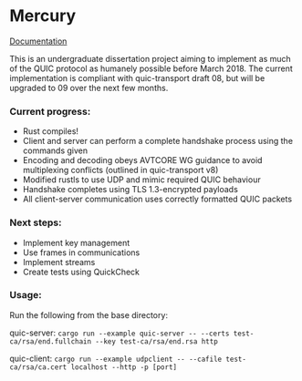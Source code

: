 # Mercury

[Documentation](https://htmlpreview.github.io/?https://raw.githubusercontent.com/ArcStatic/mercury/master/documentation/rustdoc/header/index.html)

This is an undergraduate dissertation project aiming to implement as much of the QUIC protocol as humanely possible before March 2018. The current implementation is compliant with quic-transport draft 08, but will be upgraded to 09 over the next few months.

### Current progress:
* Rust compiles!
* Client and server can perform a complete handshake process using the commands given
* Encoding and decoding obeys AVTCORE WG guidance to avoid multiplexing conflicts (outlined in quic-transport v8)
* Modified rustls to use UDP and mimic required QUIC behaviour
* Handshake completes using TLS 1.3-encrypted payloads
* All client-server communication uses correctly formatted QUIC packets

### Next steps:
* Implement key management
* Use frames in communications
* Implement streams
* Create tests using QuickCheck

### Usage:
Run the following from the base directory:

quic-server:
`cargo run --example quic-server -- --certs test-ca/rsa/end.fullchain --key test-ca/rsa/end.rsa http`

quic-client:
`cargo run --example udpclient -- --cafile test-ca/rsa/ca.cert localhost --http -p [port]`
